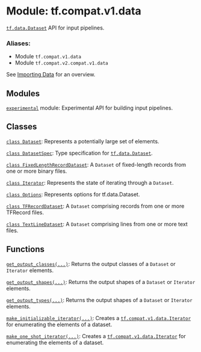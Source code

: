 <div itemscope itemtype="http://developers.google.com/ReferenceObject">
<meta itemprop="name" content="tf.compat.v1.data" />
<meta itemprop="path" content="Stable" />
</div>

# Module: tf.compat.v1.data

<a href="../../../tf/data/Dataset.md"><code>tf.data.Dataset</code></a> API for input pipelines.

### Aliases:

* Module `tf.compat.v1.data`
* Module `tf.compat.v2.compat.v1.data`

<!-- Placeholder for "Used in" -->

See [Importing Data](https://tensorflow.org/guide/datasets) for an overview.

## Modules

[`experimental`](../../../tf/compat/v1/data/experimental.md) module: Experimental API for building input pipelines.

## Classes

[`class Dataset`](../../../tf/data/Dataset.md): Represents a potentially large set of elements.

[`class DatasetSpec`](../../../tf/data/DatasetSpec.md): Type specification for <a href="../../../tf/data/Dataset.md"><code>tf.data.Dataset</code></a>.

[`class FixedLengthRecordDataset`](../../../tf/data/FixedLengthRecordDataset.md): A `Dataset` of fixed-length records from one or more binary files.

[`class Iterator`](../../../tf/data/Iterator.md): Represents the state of iterating through a `Dataset`.

[`class Options`](../../../tf/data/Options.md): Represents options for tf.data.Dataset.

[`class TFRecordDataset`](../../../tf/data/TFRecordDataset.md): A `Dataset` comprising records from one or more TFRecord files.

[`class TextLineDataset`](../../../tf/data/TextLineDataset.md): A `Dataset` comprising lines from one or more text files.

## Functions

[`get_output_classes(...)`](../../../tf/data/get_output_classes.md): Returns the output classes of a `Dataset` or `Iterator` elements.

[`get_output_shapes(...)`](../../../tf/data/get_output_shapes.md): Returns the output shapes of a `Dataset` or `Iterator` elements.

[`get_output_types(...)`](../../../tf/data/get_output_types.md): Returns the output shapes of a `Dataset` or `Iterator` elements.

[`make_initializable_iterator(...)`](../../../tf/data/make_initializable_iterator.md): Creates a <a href="../../../tf/data/Iterator.md"><code>tf.compat.v1.data.Iterator</code></a> for enumerating the elements of a dataset.

[`make_one_shot_iterator(...)`](../../../tf/data/make_one_shot_iterator.md): Creates a <a href="../../../tf/data/Iterator.md"><code>tf.compat.v1.data.Iterator</code></a> for enumerating the elements of a dataset.

